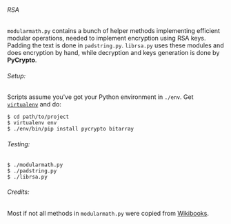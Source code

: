 ###### RSA

`modularmath.py` contains a bunch of helper methods implementing efficient
modular operations, needed to implement encryption using RSA keys. Padding the
text is done in `padstring.py`. `librsa.py` uses these modules and does
encryption by hand, while decryption and keys generation is done by
**PyCrypto**.

###### Setup:

Scripts assume you've got your Python environment in `./env`. Get
[`virtualenv`](http://pypi.python.org/pypi/virtualenv) and do:

    $ cd path/to/project
    $ virtualenv env
    $ ./env/bin/pip install pycrypto bitarray

###### Testing:

    $ ./modularmath.py
    $ ./padstring.py
    $ ./librsa.py

###### Credits:

Most if not all methods in `modularmath.py` were copied from
[Wikibooks](http://en.wikibooks.org/wiki/Algorithm_Implementation/Mathematics).
